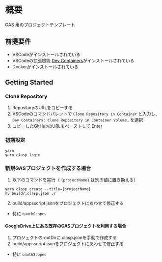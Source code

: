 # 概要

GAS 用のプロジェクトテンプレート


## 前提要件

- VSCodeがインストールされている
- VSCodeの拡張機能 [Dev Containers](https://marketplace.visualstudio.com/items?itemName=ms-vscode-remote.remote-containers)がインストールされている
- Dockerがインストールされている




## Getting Started

### Clone Repository

1. RepositoryのURLをコピーする
1. VSCodeのコマンドパレットで `Clone Repository in Container` と入力し、`Dev Containers: Clone Repository in Container Volume…` を選択
1. コピーしたGitHubのURLをペーストして Enter



### 初期設定

```
yarn
yarn clasp login
```


### 新規GASプロジェクトを作成する場合

1. 以下のコマンドを実行（ `{projectName}` は別の値に置き換える）

```
yarn clasp create --title={projectName}
mv build/.clasp.json ./
```

2. build/appsscript.jsonをプロジェクトにあわせて修正する
  - 特に `oauthScopes`


#### GoogleDrive上にある既存のGASプロジェクトを利用する場合

1. プロジェクトのrootDirに.clasp.jsonを手動で作成する
1. build/appsscript.jsonをプロジェクトにあわせて修正する
  - 特に `oauthScopes`
